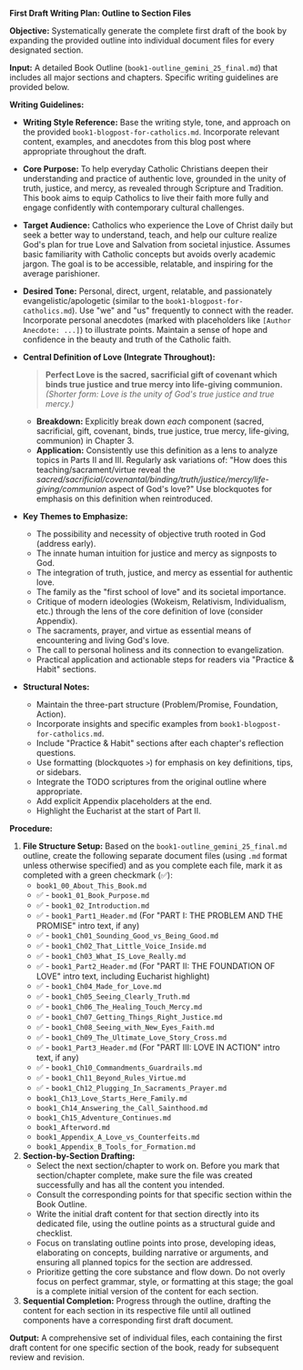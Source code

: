 **First Draft Writing Plan: Outline to Section Files**

**Objective:** Systematically generate the complete first draft of the book by expanding the provided outline into individual document files for every designated section.

**Input:** A detailed Book Outline (`book1-outline_gemini_25_final.md`) that includes all major sections and chapters. Specific writing guidelines are provided below.

**Writing Guidelines:**

*   **Writing Style Reference:** Base the writing style, tone, and approach on the provided `book1-blogpost-for-catholics.md`. Incorporate relevant content, examples, and anecdotes from this blog post where appropriate throughout the draft.
*   **Core Purpose:** To help everyday Catholic Christians deepen their understanding and practice of authentic love, grounded in the unity of truth, justice, and mercy, as revealed through Scripture and Tradition. This book aims to equip Catholics to live their faith more fully and engage confidently with contemporary cultural challenges.
*   **Target Audience:** Catholics who experience the Love of Christ daily but seek a better way to understand, teach, and help our culture realize God's plan for true Love and Salvation from societal injustice. Assumes basic familiarity with Catholic concepts but avoids overly academic jargon. The goal is to be accessible, relatable, and inspiring for the average parishioner.
*   **Desired Tone:** Personal, direct, urgent, relatable, and passionately evangelistic/apologetic (similar to the `book1-blogpost-for-catholics.md`). Use "we" and "us" frequently to connect with the reader. Incorporate personal anecdotes (marked with placeholders like `[Author Anecdote: ...]`) to illustrate points. Maintain a sense of hope and confidence in the beauty and truth of the Catholic faith.
*   **Central Definition of Love (Integrate Throughout):**

    > **Perfect Love is the sacred, sacrificial gift of covenant which binds true justice and true mercy into life-giving communion.**
    > _(Shorter form: Love is the unity of God's true justice and true mercy.)_

    *   **Breakdown:** Explicitly break down _each_ component (sacred, sacrificial, gift, covenant, binds, true justice, true mercy, life-giving, communion) in Chapter 3.
    *   **Application:** Consistently use this definition as a lens to analyze topics in Parts II and III. Regularly ask variations of: "How does this teaching/sacrament/virtue reveal the _sacred/sacrificial/covenantal/binding/truth/justice/mercy/life-giving/communion_ aspect of God's love?" Use blockquotes for emphasis on this definition when reintroduced.
*   **Key Themes to Emphasize:**

    *   The possibility and necessity of objective truth rooted in God (address early).
    *   The innate human intuition for justice and mercy as signposts to God.
    *   The integration of truth, justice, and mercy as essential for authentic love.
    *   The family as the "first school of love" and its societal importance.
    *   Critique of modern ideologies (Wokeism, Relativism, Individualism, etc.) through the lens of the core definition of love (consider Appendix).
    *   The sacraments, prayer, and virtue as essential means of encountering and living God's love.
    *   The call to personal holiness and its connection to evangelization.
    *   Practical application and actionable steps for readers via "Practice & Habit" sections.
*   **Structural Notes:**

    *   Maintain the three-part structure (Problem/Promise, Foundation, Action).
    *   Incorporate insights and specific examples from `book1-blogpost-for-catholics.md`.
    *   Include "Practice & Habit" sections after each chapter's reflection questions.
    *   Use formatting (blockquotes `>`) for emphasis on key definitions, tips, or sidebars.
    *   Integrate the TODO scriptures from the original outline where appropriate.
    *   Add explicit Appendix placeholders at the end.
    *   Highlight the Eucharist at the start of Part II.

**Procedure:**

1.  **File Structure Setup:** Based on the `book1-outline_gemini_25_final.md` outline, create the following separate document files (using `.md` format unless otherwise specified) and as you complete each file, mark it as completed with a green checkmark (✅):
    *   `book1_00_About_This_Book.md`
    *   ✅ - `book1_01_Book_Purpose.md`
    *   ✅ - `book1_02_Introduction.md`
    *   ✅ - `book1_Part1_Header.md` (For "PART I: THE PROBLEM AND THE PROMISE" intro text, if any)
    *   ✅ - `book1_Ch01_Sounding_Good_vs_Being_Good.md`
    *   ✅ - `book1_Ch02_That_Little_Voice_Inside.md`
    *   ✅ - `book1_Ch03_What_IS_Love_Really.md`
    *   ✅ - `book1_Part2_Header.md` (For "PART II: THE FOUNDATION OF LOVE" intro text, including Eucharist highlight)
    *   ✅ - `book1_Ch04_Made_for_Love.md`
    *   ✅ - `book1_Ch05_Seeing_Clearly_Truth.md`
    *   ✅ - `book1_Ch06_The_Healing_Touch_Mercy.md`
    *   ✅ - `book1_Ch07_Getting_Things_Right_Justice.md`
    *   ✅ - `book1_Ch08_Seeing_with_New_Eyes_Faith.md`
    *   ✅ - `book1_Ch09_The_Ultimate_Love_Story_Cross.md`
    *   ✅ - `book1_Part3_Header.md` (For "PART III: LOVE IN ACTION" intro text, if any)
    *   ✅ - `book1_Ch10_Commandments_Guardrails.md`
    *   ✅ - `book1_Ch11_Beyond_Rules_Virtue.md`
    *   ✅ - `book1_Ch12_Plugging_In_Sacraments_Prayer.md`
    *   `book1_Ch13_Love_Starts_Here_Family.md`
    *   `book1_Ch14_Answering_the_Call_Sainthood.md`
    *   `book1_Ch15_Adventure_Continues.md`
    *   `book1_Afterword.md`
    *   `book1_Appendix_A_Love_vs_Counterfeits.md`
    *   `book1_Appendix_B_Tools_for_Formation.md`
2.  **Section-by-Section Drafting:**
    *   Select the next section/chapter to work on. Before you mark that section/chapter complete, make sure the file was created successfully and has all the content you intended.
    *   Consult the corresponding points for that specific section within the Book Outline.
    *   Write the initial draft content for that section directly into its dedicated file, using the outline points as a structural guide and checklist.
    *   Focus on translating outline points into prose, developing ideas, elaborating on concepts, building narrative or arguments, and ensuring all planned topics for the section are addressed.
    *   Prioritize getting the core substance and flow down. Do not overly focus on perfect grammar, style, or formatting at this stage; the goal is a complete initial version of the content for each section.
3.  **Sequential Completion:** Progress through the outline, drafting the content for each section in its respective file until all outlined components have a corresponding first draft document.

**Output:** A comprehensive set of individual files, each containing the first draft content for one specific section of the book, ready for subsequent review and revision.
